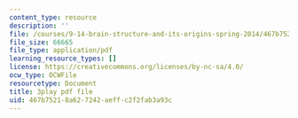 ```yaml
---
content_type: resource
description: ''
file: /courses/9-14-brain-structure-and-its-origins-spring-2014/467b75218a627242aeffc2f2fab3a93c_555113.pdf
file_size: 66665
file_type: application/pdf
learning_resource_types: []
license: https://creativecommons.org/licenses/by-nc-sa/4.0/
ocw_type: OCWFile
resourcetype: Document
title: 3play pdf file
uid: 467b7521-8a62-7242-aeff-c2f2fab3a93c
---
```

